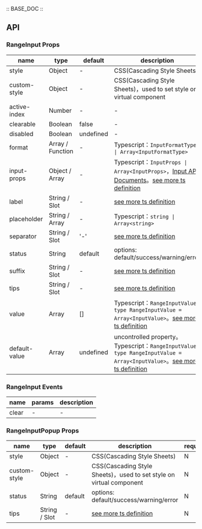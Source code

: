 :: BASE_DOC ::

## API

### RangeInput Props

name | type | default | description | required
-- | -- | -- | -- | --
style | Object | - | CSS(Cascading Style Sheets) | N
custom-style | Object | - | CSS(Cascading Style Sheets)，used to set style on virtual component | N
active-index | Number | - | \- | N
clearable | Boolean | false | \- | N
disabled | Boolean | undefined | \- | N
format | Array / Function | - | Typescript：`InputFormatType \| Array<InputFormatType>` | N
input-props | Object / Array | - | Typescript：`InputProps \| Array<InputProps>`，[Input API Documents](./input?tab=api)。[see more ts definition](https://github.com/Tencent/tdesign-miniprogram/tree/develop/src/range-input/type.ts) | N
label | String / Slot | - | [see more ts definition](https://github.com/Tencent/tdesign-miniprogram/blob/develop/src/common/common.ts) | N
placeholder | String / Array | - | Typescript：`string \| Array<string>` | N
separator | String / Slot | '-' | [see more ts definition](https://github.com/Tencent/tdesign-miniprogram/blob/develop/src/common/common.ts) | N
status | String | default | options: default/success/warning/error | N
suffix | String / Slot | - | [see more ts definition](https://github.com/Tencent/tdesign-miniprogram/blob/develop/src/common/common.ts) | N
tips | String / Slot | - | [see more ts definition](https://github.com/Tencent/tdesign-miniprogram/blob/develop/src/common/common.ts) | N
value | Array | [] | Typescript：`RangeInputValue` `type RangeInputValue = Array<InputValue>`。[see more ts definition](https://github.com/Tencent/tdesign-miniprogram/tree/develop/src/range-input/type.ts) | N
default-value | Array | undefined | uncontrolled property。Typescript：`RangeInputValue` `type RangeInputValue = Array<InputValue>`。[see more ts definition](https://github.com/Tencent/tdesign-miniprogram/tree/develop/src/range-input/type.ts) | N

### RangeInput Events

name | params | description
-- | -- | --
clear | - | \-


### RangeInputPopup Props

name | type | default | description | required
-- | -- | -- | -- | --
style | Object | - | CSS(Cascading Style Sheets) | N
custom-style | Object | - | CSS(Cascading Style Sheets)，used to set style on virtual component | N
status | String | default | options: default/success/warning/error | N
tips | String / Slot | - | [see more ts definition](https://github.com/Tencent/tdesign-miniprogram/blob/develop/src/common/common.ts) | N
